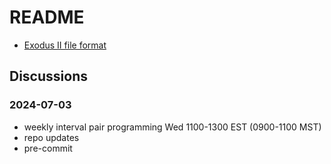 # README

* [Exodus II file format](exodus.md)


## Discussions

### 2024-07-03

* weekly interval pair programming Wed 1100-1300 EST (0900-1100 MST)
* repo updates
* pre-commit
